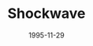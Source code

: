 ---
mission_id: shockw
editorsChoice:
title: "Shockwave"
authors: 
    - "Jason Muhs"
date: 1995-11-29
filename: "shockw.zip"
description: "Kyle Katarn must travel to Shockwave Station on the rocky, sunny planet of Crussh. There he must recover stolen data tapes that contain every security clearance code and battle plan the Alliance has. And while he's there Kyle should obtain a sample of the Phrix metal being used to manufacture Dark Troopers."
cover:
levelReplaced: SECBASE
difficulty: no
bm:	no
fme: no
wax: yes
three_do: no
voc: no
gmd: no
vue: no
lfd: no
base: "New level from scratch" 
editors: "DFUSE 1.0"

---
